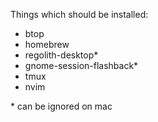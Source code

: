 Things which should be installed:

- btop
- homebrew
- regolith-desktop*
- gnome-session-flashback*
- tmux
- nvim

\* can be ignored on mac
